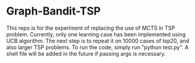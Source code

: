 # Graph-Bandit-TSP
This repo is for the experiment of replacing the use of MCTS in TSP problem.
Currently, only one learning case has been implemented using UCB algorithm. The next step is to repeat it on 10000 cases of tsp20, and also larger TSP problems.
To run the code, simply run "python test.py". A shell file will be added in the future if passing args is necessary.
